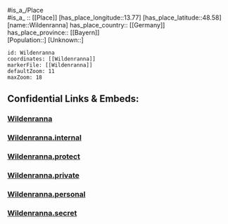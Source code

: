 ﻿---
location: [48.58,13.77] 
mapzoom: [7,12] 
mapmarker: city 
type: City
tags:
- geo/City


SpocWebEntityId: 35608
isDeleted: false
confidential: public

---
#is_a_/Place  
#is_a_ :: [[Place]] 
[has_place_longitude::13.77] 
[has_place_latitude::48.58] 
[name::Wildenranna] 
has_place_country:: [[Germany]]  
has_place_province:: [[Bayern]]  
[Population::] 
[Unknown::] 


```leaflet
id: Wildenranna
coordinates: [[Wildenranna]] 
markerFile: [[Wildenranna]] 
defaultZoom: 11 
maxZoom: 18
```


## Confidential Links & Embeds: 

### [Wildenranna](/_public/Earth/Continent/Europe/Europe~Central/Germany/Germany~West/Bayern/counties~Bayern/Passau/cities~Passau/Wegscheid/City/Wildenranna.md) 

### [Wildenranna.internal](/_internal/Earth/Continent/Europe/Europe~Central/Germany/Germany~West/Bayern/counties~Bayern/Passau/cities~Passau/Wegscheid/City/Wildenranna.internal.md) 

### [Wildenranna.protect](/_protect/Earth/Continent/Europe/Europe~Central/Germany/Germany~West/Bayern/counties~Bayern/Passau/cities~Passau/Wegscheid/City/Wildenranna.protect.md) 

### [Wildenranna.private](/_private/Earth/Continent/Europe/Europe~Central/Germany/Germany~West/Bayern/counties~Bayern/Passau/cities~Passau/Wegscheid/City/Wildenranna.private.md) 

### [Wildenranna.personal](/_personal/Earth/Continent/Europe/Europe~Central/Germany/Germany~West/Bayern/counties~Bayern/Passau/cities~Passau/Wegscheid/City/Wildenranna.personal.md) 

### [Wildenranna.secret](/_secret/Earth/Continent/Europe/Europe~Central/Germany/Germany~West/Bayern/counties~Bayern/Passau/cities~Passau/Wegscheid/City/Wildenranna.secret.md) 
